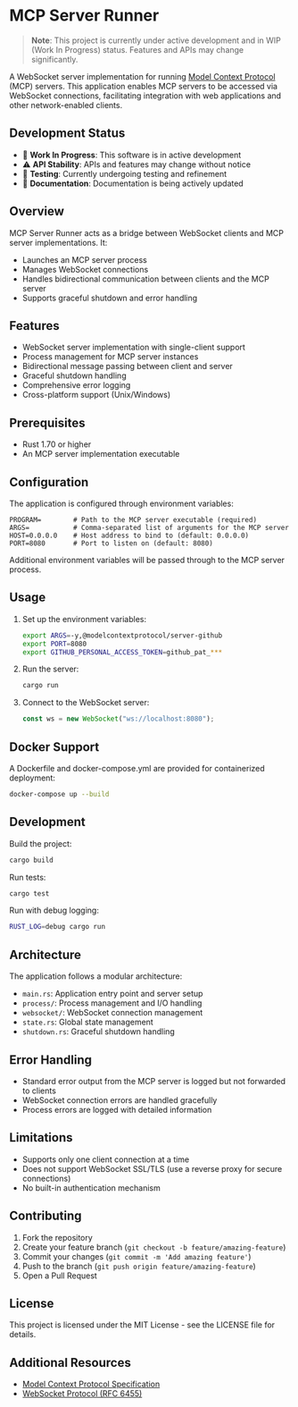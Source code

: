 # MCP Server Runner

> **Note**: This project is currently under active development and in WIP (Work In Progress) status. Features and APIs may change significantly.

A WebSocket server implementation for running [Model Context Protocol](https://github.com/modelcontextprotocol) (MCP) servers. This application enables MCP servers to be accessed via WebSocket connections, facilitating integration with web applications and other network-enabled clients.

## Development Status

- 🚧 **Work In Progress**: This software is in active development
- ⚠️ **API Stability**: APIs and features may change without notice
- 🧪 **Testing**: Currently undergoing testing and refinement
- 📝 **Documentation**: Documentation is being actively updated

## Overview

MCP Server Runner acts as a bridge between WebSocket clients and MCP server implementations. It:

- Launches an MCP server process
- Manages WebSocket connections
- Handles bidirectional communication between clients and the MCP server
- Supports graceful shutdown and error handling

## Features

- WebSocket server implementation with single-client support
- Process management for MCP server instances
- Bidirectional message passing between client and server
- Graceful shutdown handling
- Comprehensive error logging
- Cross-platform support (Unix/Windows)

## Prerequisites

- Rust 1.70 or higher
- An MCP server implementation executable

## Configuration

The application is configured through environment variables:

```env
PROGRAM=        # Path to the MCP server executable (required)
ARGS=           # Comma-separated list of arguments for the MCP server
HOST=0.0.0.0    # Host address to bind to (default: 0.0.0.0)
PORT=8080       # Port to listen on (default: 8080)
```

Additional environment variables will be passed through to the MCP server process.

## Usage

1. Set up the environment variables:

   ```bash
   export ARGS=-y,@modelcontextprotocol/server-github
   export PORT=8080
   export GITHUB_PERSONAL_ACCESS_TOKEN=github_pat_***
   ```

2. Run the server:

   ```bash
   cargo run
   ```

3. Connect to the WebSocket server:
   ```javascript
   const ws = new WebSocket("ws://localhost:8080");
   ```

## Docker Support

A Dockerfile and docker-compose.yml are provided for containerized deployment:

```bash
docker-compose up --build
```

## Development

Build the project:

```bash
cargo build
```

Run tests:

```bash
cargo test
```

Run with debug logging:

```bash
RUST_LOG=debug cargo run
```

## Architecture

The application follows a modular architecture:

- `main.rs`: Application entry point and server setup
- `process/`: Process management and I/O handling
- `websocket/`: WebSocket connection management
- `state.rs`: Global state management
- `shutdown.rs`: Graceful shutdown handling

## Error Handling

- Standard error output from the MCP server is logged but not forwarded to clients
- WebSocket connection errors are handled gracefully
- Process errors are logged with detailed information

## Limitations

- Supports only one client connection at a time
- Does not support WebSocket SSL/TLS (use a reverse proxy for secure connections)
- No built-in authentication mechanism

## Contributing

1. Fork the repository
2. Create your feature branch (`git checkout -b feature/amazing-feature`)
3. Commit your changes (`git commit -m 'Add amazing feature'`)
4. Push to the branch (`git push origin feature/amazing-feature`)
5. Open a Pull Request

## License

This project is licensed under the MIT License - see the LICENSE file for details.

## Additional Resources

- [Model Context Protocol Specification](https://github.com/modelcontextprotocol/specification)
- [WebSocket Protocol (RFC 6455)](https://tools.ietf.org/html/rfc6455)
